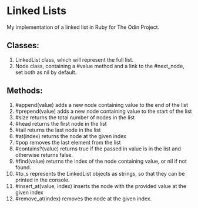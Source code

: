 # Linked Lists
My implementation of a linked list in Ruby for The Odin Project.

## Classes:
1. LinkedList class, which will represent the full list.
2. Node class, containing a #value method and a link to the #next_node, set both as nil by default.

## Methods:
1. #append(value) adds a new node containing value to the end of the list
2. #prepend(value) adds a new node containing value to the start of the list
3. #size returns the total number of nodes in the list
4. #head returns the first node in the list
5. #tail returns the last node in the list
6. #at(index) returns the node at the given index
7. #pop removes the last element from the list
8. #contains?(value) returns true if the passed in value is in the list and otherwise returns false.
9. #find(value) returns the index of the node containing value, or nil if not found.
10. #to_s represents the LinkedList objects as strings, so that they can be printed in the console.
11. #insert_at(value, index) inserts the node with the provided value at the given index
12. #remove_at(index) removes the node at the given index.